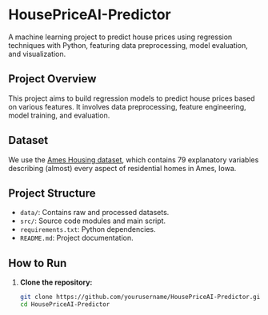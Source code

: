 # HousePriceAI-Predictor

A machine learning project to predict house prices using regression techniques with Python, featuring data preprocessing, model evaluation, and visualization.

## Project Overview

This project aims to build regression models to predict house prices based on various features. It involves data preprocessing, feature engineering, model training, and evaluation.

## Dataset

We use the [Ames Housing dataset](https://www.kaggle.com/c/house-prices-advanced-regression-techniques/data), which contains 79 explanatory variables describing (almost) every aspect of residential homes in Ames, Iowa.

## Project Structure

- `data/`: Contains raw and processed datasets.
- `src/`: Source code modules and main script.
- `requirements.txt`: Python dependencies.
- `README.md`: Project documentation.

## How to Run

1. **Clone the repository:**

   ```bash
   git clone https://github.com/yourusername/HousePriceAI-Predictor.git
   cd HousePriceAI-Predictor
